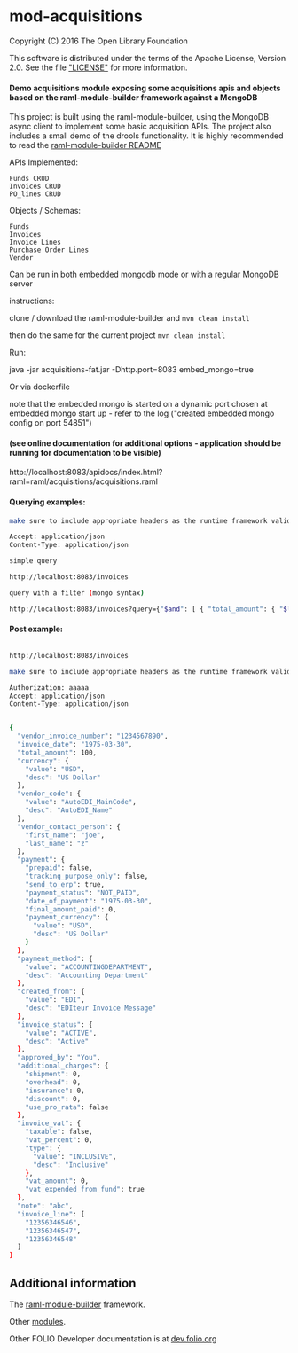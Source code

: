 # mod-acquisitions



Copyright (C) 2016 The Open Library Foundation

This software is distributed under the terms of the Apache License, Version 2.0. See the file ["LICENSE"](https://github.com/folio-org/mod-acquisitions/blob/master/LICENSE) for more information.



#### Demo acquisitions module exposing some acquisitions apis and objects based on the raml-module-builder framework against a MongoDB

This project is built using the raml-module-builder, using the MongoDB async client to implement some basic acquisition APIs. The project also includes a small demo of the drools functionality. It is highly recommended to read the [raml-module-builder README](https://github.com/folio-org/raml-module-builder/blob/master/README.md)

APIs Implemented:

    Funds CRUD
    Invoices CRUD
    PO_lines CRUD

Objects / Schemas:

    Funds
    Invoices
    Invoice Lines
    Purchase Order Lines
    Vendor

Can be run in both embedded mongodb mode or with a regular MongoDB server

instructions:

clone / download the raml-module-builder and `mvn clean install`

then do the same for the current project `mvn clean install`

Run:

java -jar acquisitions-fat.jar -Dhttp.port=8083 embed_mongo=true


Or via dockerfile

note that the embedded mongo is started on a dynamic port chosen at embedded mongo start up - refer to the log ("created embedded mongo config on port 54851")



#### (see online documentation for additional options - application should be running for documentation to be visible)

http://localhost:8083/apidocs/index.html?raml=raml/acquisitions/acquisitions.raml


#### Querying examples:

```sh
make sure to include appropriate headers as the runtime framework validates them

Accept: application/json
Content-Type: application/json

simple query

http://localhost:8083/invoices

query with a filter (mongo syntax)

http://localhost:8083/invoices?query={"$and": [ { "total_amount": { "$lt": 111 } }, { "vendor_contact_person.first_name": "joe" } ]}
```


#### Post example:

```sh

http://localhost:8083/invoices

make sure to include appropriate headers as the runtime framework validates them

Authorization: aaaaa
Accept: application/json
Content-Type: application/json


{
  "vendor_invoice_number": "1234567890",
  "invoice_date": "1975-03-30",
  "total_amount": 100,
  "currency": {
    "value": "USD",
    "desc": "US Dollar"
  },
  "vendor_code": {
    "value": "AutoEDI_MainCode",
    "desc": "AutoEDI_Name"
  },
  "vendor_contact_person": {
    "first_name": "joe",
    "last_name": "z"
  },
  "payment": {
    "prepaid": false,
    "tracking_purpose_only": false,
    "send_to_erp": true,
    "payment_status": "NOT_PAID",
    "date_of_payment": "1975-03-30",
    "final_amount_paid": 0,
    "payment_currency": {
      "value": "USD",
      "desc": "US Dollar"
    }
  },
  "payment_method": {
    "value": "ACCOUNTINGDEPARTMENT",
    "desc": "Accounting Department"
  },
  "created_from": {
    "value": "EDI",
    "desc": "EDIteur Invoice Message"
  },
  "invoice_status": {
    "value": "ACTIVE",
    "desc": "Active"
  },
  "approved_by": "You",
  "additional_charges": {
    "shipment": 0,
    "overhead": 0,
    "insurance": 0,
    "discount": 0,
    "use_pro_rata": false
  },
  "invoice_vat": {
    "taxable": false,
    "vat_percent": 0,
    "type": {
      "value": "INCLUSIVE",
      "desc": "Inclusive"
    },
    "vat_amount": 0,
    "vat_expended_from_fund": true
  },
  "note": "abc",
  "invoice_line": [
    "12356346546",
    "12356346547",
    "12356346548"
  ]
}

```

## Additional information

The [raml-module-builder](https://github.com/folio-org/raml-module-builder) framework.

Other [modules](http://dev.folio.org/source-code/#server-side).

Other FOLIO Developer documentation is at [dev.folio.org](http://dev.folio.org/)
